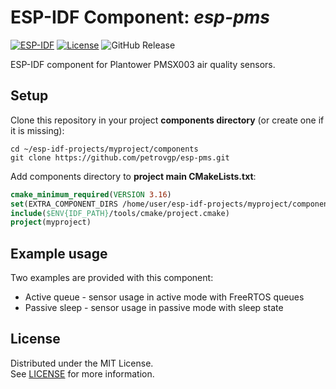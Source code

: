 # ESP-IDF Component: *esp-pms*

[![ESP-IDF](https://img.shields.io/badge/ESP--IDF-%E2%9A%99-blue)](https://github.com/espressif/esp-idf) [![License](https://img.shields.io/github/license/petrovgp/esp-pms)](LICENSE) ![GitHub Release](https://img.shields.io/github/v/release/petrovgp/esp-pms)

ESP-IDF component for Plantower PMSX003 air quality sensors.

## Setup

Clone this repository in your project **components directory** (or create one if it is missing):

```Shell
cd ~/esp-idf-projects/myproject/components
git clone https://github.com/petrovgp/esp-pms.git
```

Add components directory to **project main CMakeLists.txt**:

```CMake
cmake_minimum_required(VERSION 3.16)
set(EXTRA_COMPONENT_DIRS /home/user/esp-idf-projects/myproject/components)
include($ENV{IDF_PATH}/tools/cmake/project.cmake)
project(myproject)
```

## Example usage

Two examples are provided with this component:
- Active queue - sensor usage in active mode with FreeRTOS queues
- Passive sleep - sensor usage in passive mode with sleep state

## License

Distributed under the MIT License.  
See [LICENSE](LICENSE) for more information.

